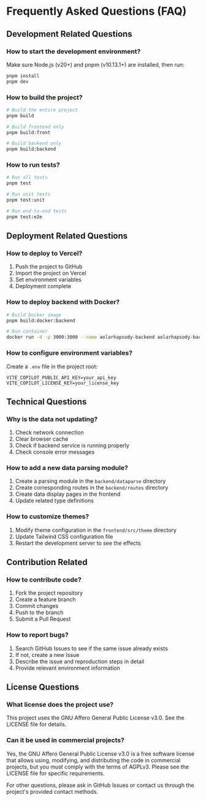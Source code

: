 # Frequently Asked Questions (FAQ)

## Development Related Questions

### How to start the development environment?

Make sure Node.js (v20+) and pnpm (v10.13.1+) are installed, then run:

```bash
pnpm install
pnpm dev
```

### How to build the project?

```bash
# Build the entire project
pnpm build

# Build frontend only
pnpm build:front

# Build backend only
pnpm build:backend
```

### How to run tests?

```bash
# Run all tests
pnpm test

# Run unit tests
pnpm test:unit

# Run end-to-end tests
pnpm test:e2e
```

## Deployment Related Questions

### How to deploy to Vercel?

1. Push the project to GitHub
2. Import the project on Vercel
3. Set environment variables
4. Deployment complete

### How to deploy backend with Docker?

```bash
# Build Docker image
pnpm build:docker:backend

# Run container
docker run -d -p 3000:3000 --name aolarhapsody-backend aolarhapsody-backend
```

### How to configure environment variables?

Create a `.env` file in the project root:

```properties
VITE_COPILOT_PUBLIC_API_KEY=your_api_key
VITE_COPILOT_LICENSE_KEY=your_license_key
```

## Technical Questions

### Why is the data not updating?

1. Check network connection
2. Clear browser cache
3. Check if backend service is running properly
4. Check console error messages

### How to add a new data parsing module?

1. Create a parsing module in the `backend/dataparse` directory
2. Create corresponding routes in the `backend/routes` directory
3. Create data display pages in the frontend
4. Update related type definitions

### How to customize themes?

1. Modify theme configuration in the `frontend/src/theme` directory
2. Update Tailwind CSS configuration file
3. Restart the development server to see the effects

## Contribution Related

### How to contribute code?

1. Fork the project repository
2. Create a feature branch
3. Commit changes
4. Push to the branch
5. Submit a Pull Request

### How to report bugs?

1. Search GitHub Issues to see if the same issue already exists
2. If not, create a new Issue
3. Describe the issue and reproduction steps in detail
4. Provide relevant environment information

## License Questions

### What license does the project use?

This project uses the GNU Affero General Public License v3.0. See the LICENSE file for details.

### Can it be used in commercial projects?

Yes, the GNU Affero General Public License v3.0 is a free software license that allows using, modifying, and distributing the code in commercial projects, but you must comply with the terms of AGPLv3. Please see the LICENSE file for specific requirements.

For other questions, please ask in GitHub Issues or contact us through the project's provided contact methods.

